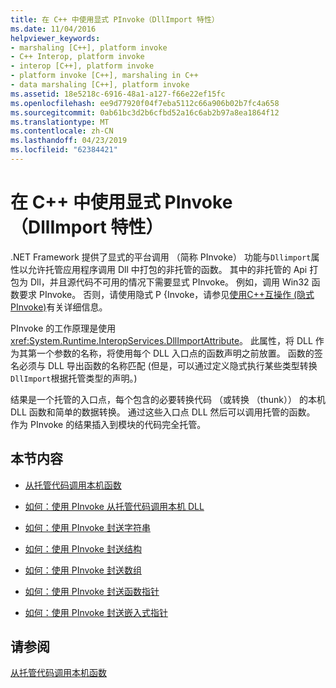 ```yaml
---
title: 在 C++ 中使用显式 PInvoke（DllImport 特性）
ms.date: 11/04/2016
helpviewer_keywords:
- marshaling [C++], platform invoke
- C++ Interop, platform invoke
- interop [C++], platform invoke
- platform invoke [C++], marshaling in C++
- data marshaling [C++], platform invoke
ms.assetid: 18e5218c-6916-48a1-a127-f66e22ef15fc
ms.openlocfilehash: ee9d77920f04f7eba5112c66a906b02b7fc4a658
ms.sourcegitcommit: 0ab61bc3d2b6cfbd52a16c6ab2b97a8ea1864f12
ms.translationtype: MT
ms.contentlocale: zh-CN
ms.lasthandoff: 04/23/2019
ms.locfileid: "62384421"
---
```

# <a name="using-explicit-pinvoke-in-c-dllimport-attribute"></a>在 C++ 中使用显式 PInvoke（DllImport 特性）

.NET Framework 提供了显式的平台调用 （简称 PInvoke） 功能与`Dllimport`属性以允许托管应用程序调用 Dll 中打包的非托管的函数。 其中的非托管的 Api 打包为 Dll，并且源代码不可用的情况下需要显式 PInvoke。 例如，调用 Win32 函数要求 PInvoke。 否则，请使用隐式 P {Invoke，请参见[使用C++互操作 (隐式 PInvoke)](../dotnet/using-cpp-interop-implicit-pinvoke.md)有关详细信息。

PInvoke 的工作原理是使用<xref:System.Runtime.InteropServices.DllImportAttribute>。 此属性，将 DLL 作为其第一个参数的名称，将使用每个 DLL 入口点的函数声明之前放置。 函数的签名必须与 DLL 导出函数的名称匹配 (但是，可以通过定义隐式执行某些类型转换`DllImport`根据托管类型的声明。)

结果是一个托管的入口点，每个包含的必要转换代码 （或转换 （thunk）） 的本机 DLL 函数和简单的数据转换。 通过这些入口点 DLL 然后可以调用托管的函数。 作为 PInvoke 的结果插入到模块的代码完全托管。

## <a name="in-this-section"></a>本节内容

- [从托管代码调用本机函数](../dotnet/calling-native-functions-from-managed-code.md)

- [如何：使用 PInvoke 从托管代码调用本机 DLL](../dotnet/how-to-call-native-dlls-from-managed-code-using-pinvoke.md)

- [如何：使用 PInvoke 封送字符串](../dotnet/how-to-marshal-strings-using-pinvoke.md)

- [如何：使用 PInvoke 封送结构](../dotnet/how-to-marshal-structures-using-pinvoke.md)

- [如何：使用 PInvoke 封送数组](../dotnet/how-to-marshal-arrays-using-pinvoke.md)

- [如何：使用 PInvoke 封送函数指针](../dotnet/how-to-marshal-function-pointers-using-pinvoke.md)

- [如何：使用 PInvoke 封送嵌入式指针](../dotnet/how-to-marshal-embedded-pointers-using-pinvoke.md)

## <a name="see-also"></a>请参阅

[从托管代码调用本机函数](../dotnet/calling-native-functions-from-managed-code.md)
